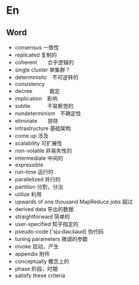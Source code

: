 # En



## Word

- consensus	一致性
- replicated     复制的
- coherent　　合乎逻辑的
- single cluster  单集群？
- deterministic　不可逆转的
- consistency
- decree 　　　裁定
- implication　影响
- subtle 　　　不易察觉的
- nondeterminism　不确定性
- eliminate　　排除
- infrastructure      基础架构
- come up   涉及
- scalability      可扩展性
- non-volatile      非易失性的
- intermediate   中间的
- expressible 
- run-time      运行时
- parallelized    并行的
- partition     分割，分治
- utilize    利用
- upwards of one thousand MapReduce jobs  超过
- derived data   导出的数据
- straightforward    简单的
- user-specified     知乎指定的
- pseudo-code  ['sju:dəʊˌkəʊd]  伪代码
- tuning parameters   微调的参数
- invoke    启动，产生
- appendix     附件
- conceptually      概念上的
- phase   阶段，时期
- satisfy these criteria

